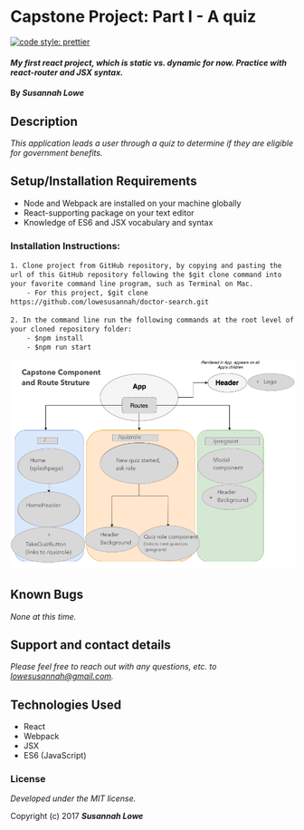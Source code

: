 # Capstone Project: Part I - A quiz
[![code style: prettier](https://img.shields.io/badge/code_style-prettier-ff69b4.svg?style=flat-square)](https://github.com/prettier/prettier)

#### _My first react project, which is static vs. dynamic for now. Practice with react-router and JSX syntax._

#### By _**Susannah Lowe**_

## Description
_This application leads a user through a quiz to determine if they are eligible for government benefits._





## Setup/Installation Requirements
   * Node and Webpack are installed on your machine globally
   * React-supporting package on your text editor
   * Knowledge of ES6 and JSX vocabulary and syntax
   
   
   

  ### Installation Instructions:
    1. Clone project from GitHub repository, by copying and pasting the url of this GitHub repository following the $git clone command into your favorite command line program, such as Terminal on Mac.  
        - For this project, $git clone https://github.com/lowesusannah/doctor-search.git

    2. In the command line run the following commands at the root level of your cloned repository folder:
        - $npm install
        - $npm run start

![Component Structure Chart](https://github.com/lowesusannah/capstone-react-1/blob/master/src/assets/images/ComponentStructure.png)





## Known Bugs

_None at this time._




## Support and contact details

_Please feel free to reach out with any questions, etc. to lowesusannah@gmail.com._




## Technologies Used

* React
* Webpack
* JSX
* ES6 (JavaScript)




### License

*Developed under the MIT license.*

Copyright (c) 2017 **_Susannah Lowe_**
